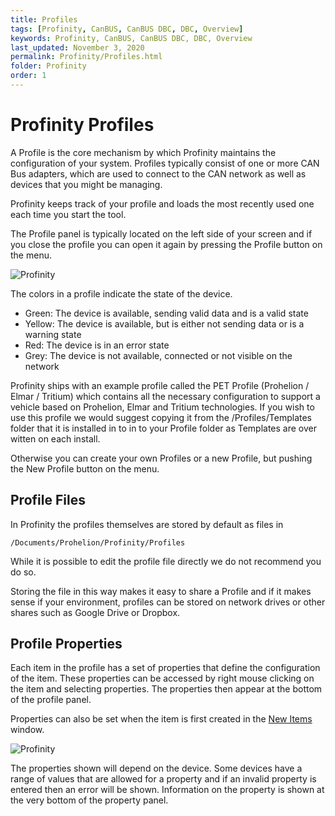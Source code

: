 ```yaml
---
title: Profiles
tags: [Profinity, CanBUS, CanBUS DBC, DBC, Overview]
keywords: Profinity, CanBUS, CanBUS DBC, DBC, Overview
last_updated: November 3, 2020
permalink: Profinity/Profiles.html
folder: Profinity
order: 1
---
```


# Profinity Profiles

A Profile is the core mechanism by which Profinity maintains the configuration of your system.  Profiles typically consist of one or more CAN Bus adapters, which are used to connect to the CAN network as well as devices that you might be managing.

Profinity keeps track of your profile and loads the most recently used one each time you start the tool.

The Profile panel is typically located on the left side of your screen and if you close the profile you can open it again by pressing the Profile button on the menu.

![Profinity]({{site.dox.baseurl}}/images/Profinity/profile.png)

The colors in a profile indicate the state of the device.  

- Green: The device is available, sending valid data and is a valid state
- Yellow: The device is available, but is either not sending data or is a warning state
- Red: The device is in an error state
- Grey: The device is not available, connected or not visible on the network

Profinity ships with an example profile called the PET Profile (Prohelion / Elmar / Tritium) which contains all the necessary configuration to support a vehicle based on Prohelion, Elmar and Tritium technologies.  If you wish to use this profile we would suggest copying it from the /Profiles/Templates folder that it is installed in to in to your Profile folder as Templates are over witten on each install.

Otherwise you can create your own Profiles or a new Profile, but pushing the New Profile button on the menu.

## Profile Files

In Profinity the profiles themselves are stored by default as files in

`/Documents/Prohelion/Profinity/Profiles`

While it is possible to edit the profile file directly we do not recommend you do so. 

Storing the file in this way makes it easy to share a Profile and if it makes sense if your environment, profiles can be stored on network drives or other shares such as Google Drive or Dropbox.

## Profile Properties

Each item in the profile has a set of properties that define the configuration of the item.  These properties can be accessed by right mouse clicking on the item and selecting properties.  The properties then appear at the bottom of the profile panel.

Properties can also be set when the item is first created in the [New Items](Adding_New_Items.html) window.

![Profinity]({{site.dox.baseurl}}/images/Profinity/profile_properties.png)

The properties shown will depend on the device.  Some devices have a range of values that are allowed for a property and if an invalid property is entered then an error will be shown.  Information on the property is shown at the very bottom of the property panel.